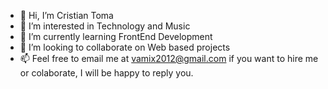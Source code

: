 - 👋 Hi, I’m Cristian Toma
- 👀 I’m interested in Technology and Music
- 🌱 I’m currently learning FrontEnd Development
- 💞️ I’m looking to collaborate on Web based projects
- 📫 Feel free to email me at vamix2012@gmail.com if you want to hire me or colaborate, I will be happy to reply you.

<!---
vamix2012/vamix2012 is a ✨ special ✨ repository because its `README.md` (this file) appears on your GitHub profile.
You can click the Preview link to take a look at your changes.
--->
